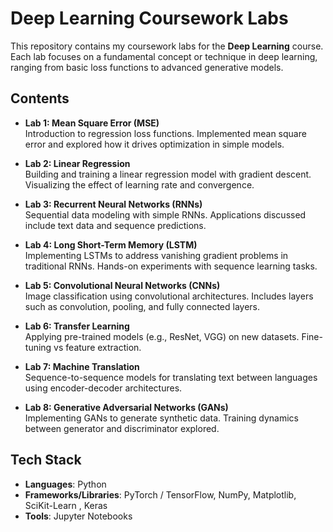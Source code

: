 # Deep Learning Coursework Labs

This repository contains my coursework labs for the **Deep Learning** course. Each lab focuses on a fundamental concept or technique in deep learning, ranging from basic loss functions to advanced generative models.  

## Contents

- **Lab 1: Mean Square Error (MSE)**  
  Introduction to regression loss functions. Implemented mean square error and explored how it drives optimization in simple models.  

- **Lab 2: Linear Regression**  
  Building and training a linear regression model with gradient descent. Visualizing the effect of learning rate and convergence.  

- **Lab 3: Recurrent Neural Networks (RNNs)**  
  Sequential data modeling with simple RNNs. Applications discussed include text data and sequence predictions.  

- **Lab 4: Long Short-Term Memory (LSTM)**  
  Implementing LSTMs to address vanishing gradient problems in traditional RNNs. Hands-on experiments with sequence learning tasks.  

- **Lab 5: Convolutional Neural Networks (CNNs)**  
  Image classification using convolutional architectures. Includes layers such as convolution, pooling, and fully connected layers.  

- **Lab 6: Transfer Learning**  
  Applying pre-trained models (e.g., ResNet, VGG) on new datasets. Fine-tuning vs feature extraction.  

- **Lab 7: Machine Translation**  
  Sequence-to-sequence models for translating text between languages using encoder-decoder architectures.  

- **Lab 8: Generative Adversarial Networks (GANs)**  
  Implementing GANs to generate synthetic data. Training dynamics between generator and discriminator explored.  

## Tech Stack

- **Languages**: Python  
- **Frameworks/Libraries**: PyTorch / TensorFlow, NumPy, Matplotlib, SciKit-Learn , Keras
- **Tools**: Jupyter Notebooks  


